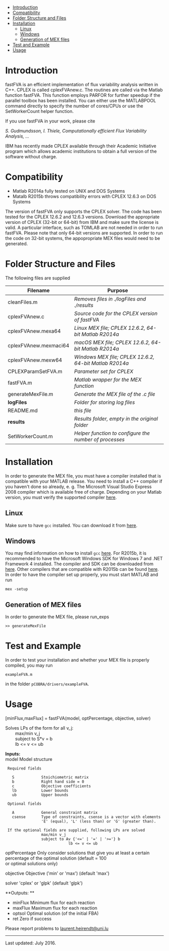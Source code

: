 <!-- MDTOC maxdepth:6 firsth1:1 numbering:0 flatten:0 bullets:1 updateOnSave:1 -->

- [Introduction](#introduction)   
- [Compatibility](#compatibility)   
- [Folder Structure and Files](#folder-structure-and-files)   
- [Installation](#installation)   
   - [Linux](#linux)   
   - [Windows](#windows)   
   - [Generation of MEX files](#generation-of-mex-files)   
- [Test and Example](#test-and-example)   
- [Usage](#usage)   

<!-- /MDTOC -->

Introduction
============

fastFVA is an efficient implementation of flux variability analysis written in C++.
CPLEX  is called cplexFVAnew.c. The routines are called via the Matlab function fastFVA. This function employs PARFOR for further speedup if the parallel toolbox has been installed. You can either use the MATLABPOOL command directly to specify the number of cores/CPUs
or use the SetWorkerCount helper function.

If you use fastFVA in your work, please cite

*S. Gudmundsson, I. Thiele, Computationally efficient Flux Variability Analysis, ...*

IBM has recently made CPLEX available through their Academic Initiative program
which allows academic institutions to obtain a full version of the software without charge.

Compatibility
============

- Matlab R2014a fully tested on UNIX and DOS Systems
- Matalb R2015b throws compatibility errors with CPLEX 12.6.3 on DOS Systems

The version of fastFVA only supports the CPLEX solver. The code has been tested for the CPLEX 12.6.2 and 12.6.3 versions. Download the appropriate version of CPLEX (32-bit or 64-bit) from IBM and make sure the license is valid. A particular interface, such as TOMLAB are not needed in order to run fastFVA. Please note that only 64-bit versions are supported. In order to run the code on 32-bit systems, the appopropriate MEX files would need to be generated.

Folder Structure and Files
==========================

The following files are supplied

| Filename               | Purpose                                                 |
| -----------------------|---------------------------------------------------------|
| cleanFiles.m           | *Removes files in ./logFiles and ./results*             |
| cplexFVAnew.c          | *Source code for the CPLEX version of fastFVA*          |
| cplexFVAnew.mexa64     | *Linux MEX file; CPLEX 12.6.2, 64-bit Matlab R2014a*    |
| cplexFVAnew.mexmaci64  | *macOS MEX file; CPLEX 12.6.2, 64-bit Matlab R2014a*    |
| cplexFVAnew.mexw64     | *Windows MEX file; CPLEX 12.6.2, 64-bit Matlab R2014a*  |
| CPLEXParamSetFVA.m     | *Parameter set for CPLEX*                               |
| fastFVA.m              | *Matlab wrapper for the MEX function*                   |
| generateMexFile.m      | *Generate the MEX file of the .c file*                  |
| **logFiles**           | *Folder for storing log files*                          |
| README.md              | *this file*                                             |
| **results**            | *Results folder, empty in the original folder*          |
| SetWorkerCount.m       | *Helper function to configure the number of processes*  |

Installation
============

In order to generate the MEX file, you must have a compiler installed that is compatible with your MATLAB release. You need to install a C++ compiler if you haven't done so already, e. g. The Microsoft Visual Studio Express 2008 compiler which is available free of charge. Depending on your Matlab version, you must verify the supported compiler [here](http://www.mathworks.com/support/compilers).

## Linux

Make sure to have `gcc` installed. You  can download it from [here](https://gcc.gnu.org/wiki/InstallingGCC).

## Windows

You may find information on how to install `gcc` [here](http://preshing.com/20141108/how-to-install-the-latest-gcc-on-windows/). For R2015b, it is recommended to have the Microsoft Windows SDK for Windows 7 and .NET Framework 4 installed. The compiler and SDK can be downloaded from [here](https://www.microsoft.com/en-us/download/details.aspx?id=8279). Other compilers that are compatible with R2015b can be found [here](http://www.mathworks.com/support/sysreq/files/SystemRequirements-Release2015b_SupportedCompilers.pdf). In order to have the compiler set up properly, you must start MATLAB and run
```
mex -setup
```
## Generation of MEX files

In order to generate the MEX file, please run_exps
```
>> generateMexFile
```

Test and Example
================

In order to test your installation and whether your MEX file is properly compiled, you may run
```
exampleFVA.m
```
in the folder `pCOBRA/drivers/exampleFVA`.

Usage
=====

 [minFlux,maxFlux] = fastFVA(model, optPercentage, objective, solver)

 Solves LPs of the form for all v_j:   
&nbsp;&nbsp;&nbsp;&nbsp;&nbsp;&nbsp;&nbsp; max/min v_j  
&nbsp;&nbsp;&nbsp;&nbsp;&nbsp;&nbsp;&nbsp; subject to S*v = b  
&nbsp;&nbsp;&nbsp;&nbsp;&nbsp;&nbsp;&nbsp; lb <= v <= ub  

 **Inputs:**  
   model             Model structure  

     Required fields  

       S            Stoichiometric matrix  
       b            Right hand side = 0  
       c            Objective coefficients  
       lb           Lower bounds  
       ub           Upper bounds  

     Optional fields  

       A            General constraint matrix  
       csense       Type of constraints, csense is a vector with elements  
                    'E' (equal), 'L' (less than) or 'G' (greater than).  

     If the optional fields are supplied, following LPs are solved  
                    max/min v_j  
                    subject to Av {'<=' | '=' | '>='} b  
                                lb <= v <= ub  

   optPercentage    Only consider solutions that give you at least a certain  
                    percentage of the optimal solution (default = 100  
                    or optimal solutions only)  
                    
   objective        Objective ('min' or 'max') (default 'max')  

   solver           'cplex' or 'glpk' (default 'glpk')  

 **Outputs:  **
- minFlux   Minimum flux for each reaction  
- maxFlux   Maximum flux for each reaction  
- optsol    Optimal solution (of the initial FBA)  
- ret       Zero if success  


Please report problems to laurent.heirendt@uni.lu

---
Last updated: July 2016.
